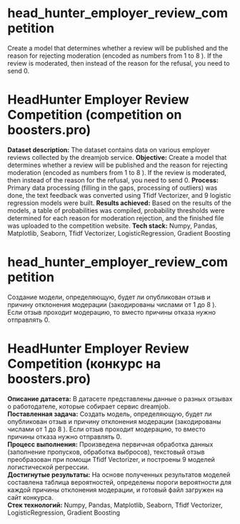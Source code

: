 # head_hunter_employer_review_competition
Create a model that determines whether a review will be published and the reason for rejecting moderation (encoded as numbers from 1 to 8 ). If the review is moderated, then instead of the reason for the refusal, you need to send 0.

# HeadHunter Employer Review Competition (competition on boosters.pro)
**Dataset description:** The dataset contains data on various employer reviews collected by the dreamjob service.
**Objective:** Create a model that determines whether a review will be published and the reason for rejecting moderation (encoded as numbers from 1 to 8 ). If the review is moderated, then instead of the reason for the refusal, you need to send 0.
**Process:** Primary data processing (filling in the gaps, processing of outliers) was done, the text feedback was converted using Tfidf Vectorizer, and 9 logistic regression models were built.
**Results achieved:** Based on the results of the models, a table of probabilities was compiled, probability thresholds were determined for each reason for moderation rejection, and the finished file was uploaded to the competition website.
**Tech stack:** Numpy, Pandas, Matplotlib, Seaborn, Tfidf Vectorizer, LogisticRegression, Gradient Boosting

# head_hunter_employer_review_competition
Создание модели, определяющую, будет ли опубликован отзыв и причину отклонения модерации (закодированы числами от 1 до 8 ). Если отзыв проходит модерацию, то вместо причины отказа нужно отправлять 0.

# HeadHunter Employer Review Competition (конкурс на boosters.pro)  
**Описание датасета:** В датасете представлены данные о разных отзывах о работодателе, которые собирает сервис dreamjob.   
**Поставленная задача:** Создать модель, определяющую, будет ли опубликован отзыв и причину отклонения модерации (закодированы числами от 1 до 8 ). Если отзыв проходит модерацию, то вместо причины отказа нужно отправлять 0.  
**Процесс выполнения:** Произведена первичная обработка данных (заполнение пропусков, обработка выбросов), текстовый отзыв преобразован при помощи Tfidf Vectorizer, и построены 9 моделей логистической регрессии.   
**Достигнутые результаты:** На основе полученных результатов моделей составлена таблица вероятностей, определены пороги вероятности для каждой причины отклонения модерации, и готовый файл загружен на сайт конкурса.  
**Стек технологий:** Numpy, Pandas, Matplotlib, Seaborn, Tfidf Vectorizer, LogisticRegression, Gradient Boosting
